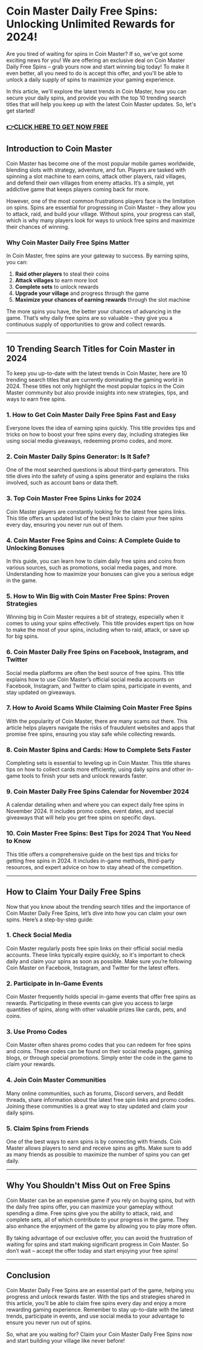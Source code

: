 # Coin Master Daily Free Spins: Unlocking Unlimited Rewards for 2024!

Are you tired of waiting for spins in Coin Master? If so, we've got some exciting news for you! We are offering an exclusive deal on Coin Master Daily Free Spins – grab yours now and start winning big today! To make it even better, all you need to do is accept this offer, and you'll be able to unlock a daily supply of spins to maximize your gaming experience. 

In this article, we'll explore the latest trends in Coin Master, how you can secure your daily spins, and provide you with the top 10 trending search titles that will help you keep up with the latest Coin Master updates. So, let's get started!

### [👉CLICK HERE TO GET NOW FREE](https://coinmasterupdates.github.io/free/)

## Introduction to Coin Master

Coin Master has become one of the most popular mobile games worldwide, blending slots with strategy, adventure, and fun. Players are tasked with spinning a slot machine to earn coins, attack other players, raid villages, and defend their own villages from enemy attacks. It’s a simple, yet addictive game that keeps players coming back for more.

However, one of the most common frustrations players face is the limitation on spins. Spins are essential for progressing in Coin Master – they allow you to attack, raid, and build your village. Without spins, your progress can stall, which is why many players look for ways to unlock free spins and maximize their chances of winning.

### Why Coin Master Daily Free Spins Matter

In Coin Master, free spins are your gateway to success. By earning spins, you can:

1. **Raid other players** to steal their coins
2. **Attack villages** to earn more loot
3. **Complete sets** to unlock rewards
4. **Upgrade your village** and progress through the game
5. **Maximize your chances of earning rewards** through the slot machine

The more spins you have, the better your chances of advancing in the game. That’s why daily free spins are so valuable – they give you a continuous supply of opportunities to grow and collect rewards.

---

## 10 Trending Search Titles for Coin Master in 2024

To keep you up-to-date with the latest trends in Coin Master, here are 10 trending search titles that are currently dominating the gaming world in 2024. These titles not only highlight the most popular topics in the Coin Master community but also provide insights into new strategies, tips, and ways to earn free spins.

### 1. **How to Get Coin Master Daily Free Spins Fast and Easy**
Everyone loves the idea of earning spins quickly. This title provides tips and tricks on how to boost your free spins every day, including strategies like using social media giveaways, redeeming promo codes, and more.

### 2. **Coin Master Daily Spins Generator: Is It Safe?**
One of the most searched questions is about third-party generators. This title dives into the safety of using a spins generator and explains the risks involved, such as account bans or data theft.

### 3. **Top Coin Master Free Spins Links for 2024**
Coin Master players are constantly looking for the latest free spins links. This title offers an updated list of the best links to claim your free spins every day, ensuring you never run out of them.

### 4. **Coin Master Free Spins and Coins: A Complete Guide to Unlocking Bonuses**
In this guide, you can learn how to claim daily free spins and coins from various sources, such as promotions, social media pages, and more. Understanding how to maximize your bonuses can give you a serious edge in the game.

### 5. **How to Win Big with Coin Master Free Spins: Proven Strategies**
Winning big in Coin Master requires a bit of strategy, especially when it comes to using your spins effectively. This title provides expert tips on how to make the most of your spins, including when to raid, attack, or save up for big spins.

### 6. **Coin Master Daily Free Spins on Facebook, Instagram, and Twitter**
Social media platforms are often the best source of free spins. This title explains how to use Coin Master’s official social media accounts on Facebook, Instagram, and Twitter to claim spins, participate in events, and stay updated on giveaways.

### 7. **How to Avoid Scams While Claiming Coin Master Free Spins**
With the popularity of Coin Master, there are many scams out there. This article helps players navigate the risks of fraudulent websites and apps that promise free spins, ensuring you stay safe while collecting rewards.

### 8. **Coin Master Spins and Cards: How to Complete Sets Faster**
Completing sets is essential to leveling up in Coin Master. This title shares tips on how to collect cards more efficiently, using daily spins and other in-game tools to finish your sets and unlock rewards faster.

### 9. **Coin Master Daily Free Spins Calendar for November 2024**
A calendar detailing when and where you can expect daily free spins in November 2024. It includes promo codes, event dates, and special giveaways that will help you get free spins on specific days.

### 10. **Coin Master Free Spins: Best Tips for 2024 That You Need to Know**
This title offers a comprehensive guide on the best tips and tricks for getting free spins in 2024. It includes in-game methods, third-party resources, and expert advice on how to stay ahead of the competition.

---

## How to Claim Your Daily Free Spins

Now that you know about the trending search titles and the importance of Coin Master Daily Free Spins, let’s dive into how you can claim your own spins. Here’s a step-by-step guide:

### 1. **Check Social Media**
Coin Master regularly posts free spin links on their official social media accounts. These links typically expire quickly, so it's important to check daily and claim your spins as soon as possible. Make sure you’re following Coin Master on Facebook, Instagram, and Twitter for the latest offers.

### 2. **Participate in In-Game Events**
Coin Master frequently holds special in-game events that offer free spins as rewards. Participating in these events can give you access to large quantities of spins, along with other valuable prizes like cards, pets, and coins.

### 3. **Use Promo Codes**
Coin Master often shares promo codes that you can redeem for free spins and coins. These codes can be found on their social media pages, gaming blogs, or through special promotions. Simply enter the code in the game to claim your rewards.

### 4. **Join Coin Master Communities**
Many online communities, such as forums, Discord servers, and Reddit threads, share information about the latest free spin links and promo codes. Joining these communities is a great way to stay updated and claim your daily spins.

### 5. **Claim Spins from Friends**
One of the best ways to earn spins is by connecting with friends. Coin Master allows players to send and receive spins as gifts. Make sure to add as many friends as possible to maximize the number of spins you can get daily.

---

## Why You Shouldn't Miss Out on Free Spins

Coin Master can be an expensive game if you rely on buying spins, but with the daily free spins offer, you can maximize your gameplay without spending a dime. Free spins give you the ability to attack, raid, and complete sets, all of which contribute to your progress in the game. They also enhance the enjoyment of the game by allowing you to play more often.

By taking advantage of our exclusive offer, you can avoid the frustration of waiting for spins and start making significant progress in Coin Master. So don’t wait – accept the offer today and start enjoying your free spins!

---

## Conclusion

Coin Master Daily Free Spins are an essential part of the game, helping you progress and unlock rewards faster. With the tips and strategies shared in this article, you’ll be able to claim free spins every day and enjoy a more rewarding gaming experience. Remember to stay up-to-date with the latest trends, participate in events, and use social media to your advantage to ensure you never run out of spins.

So, what are you waiting for? Claim your Coin Master Daily Free Spins now and start building your village like never before!

